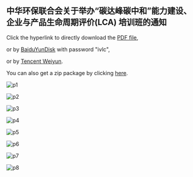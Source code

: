 ## 中华环保联合会关于举办“碳达峰碳中和”能力建设、企业与产品生命周期评价(LCA) 培训班的通知

Click the hyperlink to directly download the <a href="https://ivl-china.github.io/ivl-china/documents/acef.pdf">PDF file</a>, 

or by <a href="https://pan.baidu.com/s/1Q0Y0lEqLUyv-W9CZ5fvHiQ">BaiduYunDisk</a> with password "ivlc", 

or by <a href="https://share.weiyun.com/B9y31b5E">Tencent Weiyun</a>.

You can also get a zip package by clicking <a href="https://ivl-china.github.io/ivl-china/documents/acef.zip">here</a>.

![p1](ACEF/acefp1.png)

![p2](ACEF/acefp2.png)

![p3](ACEF/acefp3.png)

![p4](ACEF/acefp4.png)

![p5](ACEF/acefp5.png)

![p6](ACEF/acefp6.png)

![p7](ACEF/acefp7.png)

![p8](ACEF/acefp8.png)

